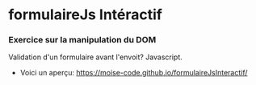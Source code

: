 # formulaireJs Intéractif

### Exercice sur la manipulation du DOM

Validation d'un formulaire avant l'envoit? Javascript.

* Voici un aperçu: https://moise-code.github.io/formulaireJsInteractif/
